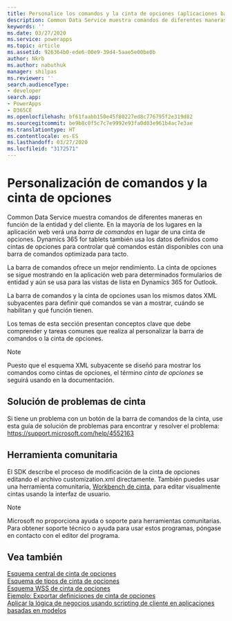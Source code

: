 ```yaml
---
title: Personalice los comandos y la cinta de opciones (aplicaciones basadas en modelos) | Microsoft Docs
description: Common Data Service muestra comandos de diferentes maneras en función de la entidad y del cliente. En la mayoría de los lugares en la aplicación web verá una barra de comandos en lugar de una cinta de opciones. Dynamics 365 para tabletas también usa los datos definidos como cintas de opciones para controlar qué comandos están disponibles con una barra de comandos optimizada para tacto.
keywords: ''
ms.date: 03/27/2020
ms.service: powerapps
ms.topic: article
ms.assetid: 926364b0-ede6-00e9-39d4-5aae5e00be0b
author: Nkrb
ms.author: nabuthuk
manager: shilpas
ms.reviewer: ''
search.audienceType:
- developer
search.app:
- PowerApps
- D365CE
ms.openlocfilehash: bf61faabb150e45f80227ed8c776795f2e319d82
ms.sourcegitcommit: be9b8c0f5c7c7e9992e93fa0d03e961b4ac7e3ae
ms.translationtype: HT
ms.contentlocale: es-ES
ms.lasthandoff: 03/27/2020
ms.locfileid: "3172571"
---
```

# <a name="customize-commands-and-the-ribbon"></a>Personalización de comandos y la cinta de opciones

Common Data Service muestra comandos de diferentes maneras en función de la entidad y del cliente. En la mayoría de los lugares en la aplicación web verá una *barra de comandos* en lugar de una cinta de opciones. Dynamics 365 for tablets también usa los datos definidos como cintas de opciones para controlar qué comandos están disponibles con una barra de comandos optimizada para tacto.  
  
 La barra de comandos ofrece un mejor rendimiento. La cinta de opciones se sigue mostrando en la aplicación web para determinados formularios de entidad y aún se usa para las vistas de lista en Dynamics 365 for Outlook.  
  
 La barra de comandos y la cinta de opciones usan los mismos datos XML subyacentes para definir qué comandos se van a mostrar, cuándo se habilitan y qué función tienen.  
  
 Los temas de esta sección presentan conceptos clave que debe comprender y tareas comunes que realiza al personalizar la barra de comandos o la cinta de opciones.  
  
> [!NOTE]
>  Puesto que el esquema XML subyacente se diseñó para mostrar los comandos como cintas de opciones, el término *cinta de opciones* se seguirá usando en la documentación.  
  
## <a name="troubleshoot-ribbon-issues"></a>Solución de problemas de cinta

Si tiene un problema con un botón de la barra de comandos de la cinta, use esta guía de solución de problemas para encontrar y resolver el problema: <https://support.microsoft.com/help/4552163>


## <a name="community-tool"></a>Herramienta comunitaria
El SDK describe el proceso de modificación de la cinta de opciones editando el archivo customization.xml directamente. También puedes usar una herramienta comunitaria, [Workbench de cinta](https://www.develop1.net/public/rwb/ribbonworkbench.aspx), para editar visualmente cintas usando la interfaz de usuario. 

> [!NOTE]
> Microsoft no proporciona ayuda o soporte para herramientas comunitarias. Para obtener soporte técnico o ayuda para usar estos programas, póngase en contacto con el editor del programa.  
  
  
## <a name="see-also"></a>Vea también  

 [Esquema central de cinta de opciones](ribbon-core-schema.md)  
 [Esquema de tipos de cinta de opciones](ribbon-types-schema.md)  
 [Esquema WSS de cinta de opciones](ribbon-wss-schema.md)<br/> 
 [Ejemplo: Exportar definiciones de cinta de opciones](sample-export-ribbon-definitions.md)<br/> 
 [Aplicar la lógica de negocios usando scripting de cliente en aplicaciones basadas en modelos](client-scripting.md)
